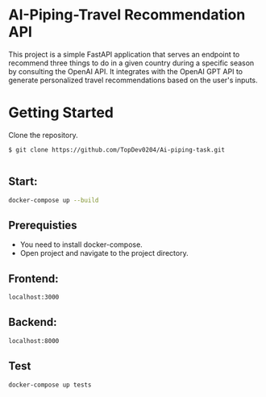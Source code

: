 # AI-Piping-Travel Recommendation API

This project is a simple FastAPI application that serves an endpoint to recommend three things to do in a given country during a specific season by consulting the OpenAI API. It integrates with the OpenAI GPT API to generate personalized travel recommendations based on the user's inputs.

# Getting Started

Clone the repository.

```shell
$ git clone https://github.com/TopDev0204/Ai-piping-task.git


```

## Start:

```bash
docker-compose up --build
```

## Prerequisties

- You need to install docker-compose.
- Open project and navigate to the project directory.

## Frontend:

```bash
localhost:3000
```

## Backend:

```bash
localhost:8000
```

## Test

```bash
docker-compose up tests
```
